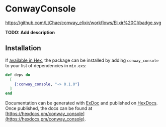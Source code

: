 # ConwayConsole

https://github.com/LtChae/conway_elixir/workflows/Elixir%20CI/badge.svg

**TODO: Add description**

## Installation

If [available in Hex](https://hex.pm/docs/publish), the package can be installed
by adding `conway_console` to your list of dependencies in `mix.exs`:

```elixir
def deps do
  [
    {:conway_console, "~> 0.1.0"}
  ]
end
```

Documentation can be generated with [ExDoc](https://github.com/elixir-lang/ex_doc)
and published on [HexDocs](https://hexdocs.pm). Once published, the docs can
be found at [https://hexdocs.pm/conway_console](https://hexdocs.pm/conway_console).

